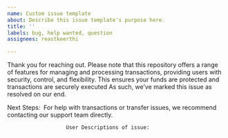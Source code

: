 ```yaml
---
name: Custom issue template
about: Describe this issue template's purpose here.
title: ''
labels: bug, help wanted, question
assignees: reastkeerthi

---
```


Thank you for reaching out. Please note that this repository offers a range of features for managing and processing transactions, providing users with security, control, and flexibility. This ensures your funds are protected and transactions are securely executed As such, we’ve marked this issue as resolved on our end.

Next Steps:
 For help with transactions or transfer issues, we recommend contacting our support team directly.

                       User Descriptions of issue:
